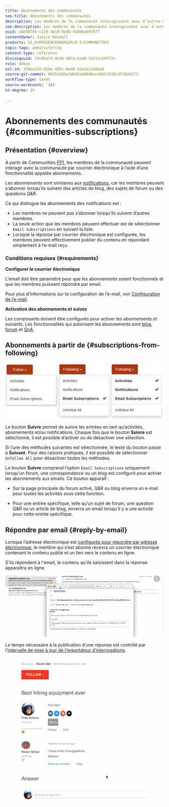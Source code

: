 ```yaml
---
title: Abonnements des communautés
seo-title: Abonnements des communautés
description: Les membres de la communauté interagissent avec d’autres membres par courrier électronique.
seo-description: Les membres de la communauté interagissent avec d’autres membres par courrier électronique.
uuid: a4b98769-c219-4e18-8e80-9a806ab979ff
contentOwner: Janice Kendall
products: SG_EXPERIENCEMANAGER/6.5/COMMUNITIES
topic-tags: administering
content-type: reference
discoiquuid: 33c85af4-4c56-487a-ba60-55211cb9f72c
role: Admin
exl-id: 338be220-659a-459c-8e90-55e3a11ddeb0
source-git-commit: 603518dbe3d842a08900ac40651919c55392b573
workflow-type: tm+mt
source-wordcount: '361'
ht-degree: 2%

---
```


# Abonnements des communautés {#communities-subscriptions}

## Présentation {#overview}

À partir de Communities [FP1](deploy-communities.md#latestfeaturepack), les membres de la communauté peuvent interagir avec la communauté par courrier électronique à l’aide d’une fonctionnalité appelée abonnements.

Les abonnements sont similaires aux [notifications](notifications.md), car les membres peuvent s’abonner lorsqu’ils suivent des articles de blog, des sujets de forum ou des questions Q&amp;R.

Ce qui distingue les abonnements des notifications est :

* Les membres ne peuvent pas s’abonner lorsqu’ils suivent d’autres membres.
* La seule action que les membres peuvent effectuer est de sélectionner `Email Subscriptions` en suivant la liste.
* Lorsque la réponse par courrier électronique est configurée, les membres peuvent effectivement publier du contenu en répondant simplement à l’e-mail reçu.

### Conditions requises {#requirements}

**Configurer le courrier électronique**

L&#39;email doit être paramétré pour que les abonnements soient fonctionnels et que les membres puissent répondre par email.

Pour plus d’informations sur la configuration de l’e-mail, voir [Configuration de l’e-mail](email.md).

**Activation des abonnements et suivez**

Les composants doivent être configurés pour activer les abonnements *et* suivants. Les fonctionnalités qui autorisent les abonnements sont [blog](blog-feature.md), [forum](forum.md) et [QnA](working-with-qna.md).

## Abonnements à partir de {#subscriptions-from-following}

![subscription-following](assets/subscription-following.png)

Le bouton **Suivre** permet de suivre les entrées en tant qu’activités, abonnements et/ou notifications. Chaque fois que le bouton **Suivre** est sélectionné, il est possible d’activer ou de désactiver une sélection.

Si l’une des méthodes suivantes est sélectionnée, le texte du bouton passe à **Suivant**. Pour des raisons pratiques, il est possible de sélectionner `Unfollow All` pour désactiver toutes les méthodes.

Le bouton **Suivre** comprend l’option `Email Subscriptions` uniquement lorsqu’un forum, une correspondance ou un blog est configuré pour activer les abonnements aux emails. Ce bouton apparaît :

* Sur la page principale du forum activé, Q&amp;R ou blog enverra un e-mail pour toutes les activités sous cette fonction.

* Pour une entrée spécifique, telle qu’un sujet de forum, une question Q&amp;R ou un article de blog, enverra un email lorsqu’il y a une activité pour cette entrée spécifique.

## Répondre par email {#reply-by-email}

Lorsque l’adresse électronique est [configurée pour répondre par adresse électronique](email.md#configure-polling-importer), le membre qui s’est abonné recevra un courrier électronique contenant le contenu publié et un lien vers le contenu en ligne.

S&#39;ils répondent à l&#39;email, le contenu qu&#39;ils saisissent dans la réponse apparaîtra en ligne.

![email-response](assets/email-reply.png)

Le temps nécessaire à la publication d’une réponse est contrôlé par l’[intervalle de mise à jour de l’importateur d’interrogations](email.md#configure-polling-importer).

![AQ](assets/qa.png)
